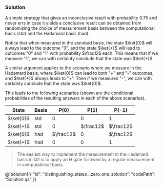 ### Solution
    
A simple strategy that gives an inconclusive result with probability 0.75 and never errs in case it yields a conclusive result can be obtained from randomizing the choice of measurement basis between the computational basis (std) and the Hadamard basis (had).
    
Notice that when measured in the standard basis, the state $\ket{0}$ will always lead to the outcome "0", and the state $\ket{+}$ will lead to outcomes "0" and "1" with probability $\frac12$ each. This means that if we measure "1", we can with certainty conclude that the state was $\ket{+}$.
    
A similar argument applies to the scenario where we measure in the Hadamard basis, where $\ket{0}$ can lead to both "+" and "-" outcomes, and $\ket{+}$ always leads to "+". Then if we measured "-", we can with certainty conclude that the state was $\ket{0}$.
    
This leads to the following scenarios (shown are the conditional probabilities
    of the resulting answers in each of the above scenarios).
    
    
   State     | Basis |    P(0)   |    P(1)   |   P(-1)
-------------|-------|-----------|-----------|----------
 $\ket{0}$ |  std  |     $0$   |     $0$   |    $1$
 $\ket{+}$ |  std  |     $0$   | $\frac12$ | $\frac12$
 $\ket{0}$ |  had  | $\frac12$ |     $0$   | $\frac12$
 $\ket{+}$ |  had  |     $0$   |     $0$   |    $1$
    
> The easiest way to implement the measurement in the Hadamard basis in Q# is to apply an H gate followed by a regular measurement in computational basis.

@[solution]({
    "id": "distinguishing_states__zero_one_solution",
    "codePath": "Solution.qs"
})
